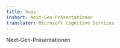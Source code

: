 ```yaml
---
title: Sway
inshort: Next-Gen-Präsentationen
translator: Microsoft Cognitive Services
---
```


Next-Gen-Präsentationen


